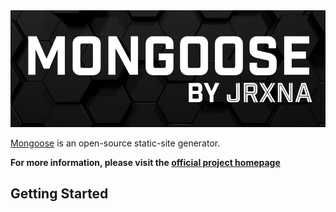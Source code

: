 <picture>
  <source srcset="./images/mongoose.png">
  <img alt="Mongoose" src="./images/mongoose.png">
</picture>

[Mongoose](https://#/) is an open-source static-site generator.

**For more information, please visit the [official project homepage](https://#)**

## Getting Started

